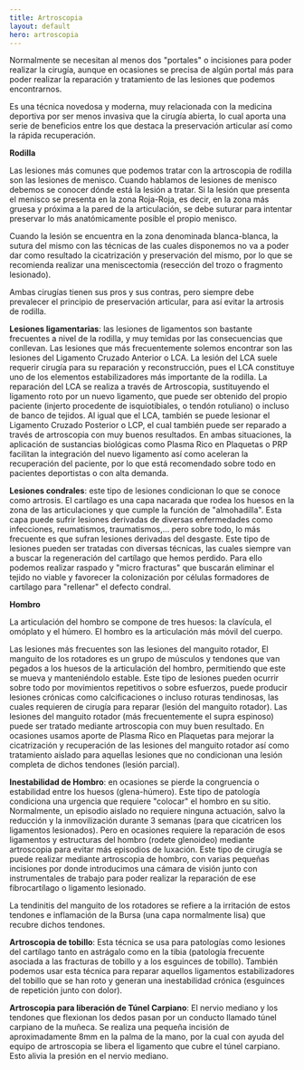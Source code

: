 ```yaml
---
title: Artroscopia
layout: default
hero: artroscopia
---
```


Normalmente se necesitan al menos dos "portales" o incisiones para poder realizar la cirugía, aunque en ocasiones se precisa de algún portal más para poder realizar la reparación y tratamiento de las lesiones que podemos encontrarnos.

​Es una técnica novedosa y moderna, muy relacionada con la medicina deportiva por ser menos invasiva que la cirugía abierta, lo cual aporta una serie de beneficios entre los que destaca la preservación articular así como la rápida recuperación.

**Rodilla**

Las lesiones más comunes que podemos tratar con la artroscopia de rodilla son las lesiones de menisco. Cuando hablamos de lesiones de menisco debemos se conocer dónde está la lesión a tratar. Si la lesión que presenta el menisco se presenta en la zona Roja-Roja, es decir, en la zona más gruesa y próxima a la pared de la articulación, se debe suturar para intentar preservar lo más anatómicamente posible el propio menisco.

Cuando la lesión se encuentra en la zona denominada blanca-blanca, la sutura del mismo con las técnicas de las cuales disponemos no va a poder dar como resultado la cicatrización y preservación del mismo, por lo que se recomienda realizar una meniscectomia (resección del trozo o fragmento lesionado).

Ambas cirugías tienen sus pros y sus contras, pero siempre debe prevalecer el principio de preservación articular, para así evitar la artrosis de rodilla.

**Lesiones ligamentarias**: las lesiones de ligamentos son bastante frecuentes a nivel de la rodilla, y muy temidas por las consecuencias que conllevan. Las lesiones que más frecuentemente solemos encontrar son las lesiones del Ligamento Cruzado Anterior o LCA.
La lesión del LCA suele requerir cirugía para su reparación y reconstrucción, pues el LCA constituye uno de los elementos estabilizadores más importante de la rodilla.
La reparación del LCA se realiza a través de Artroscopia, sustituyendo el ligamento roto por un nuevo ligamento, que puede ser obtenido del propio paciente (injerto procedente de isquiotibiales, o tendón rotuliano) o incluso de banco de tejidos.
Al igual que el LCA, también se puede lesionar el Ligamento Cruzado Posterior o LCP,  el cual también puede ser reparado a través de artroscopia con muy buenos resultados.
En ambas situaciones, la aplicación de sustancias biológicas como Plasma Rico en Plaquetas o PRP facilitan la integración del nuevo ligamento así como aceleran la recuperación del paciente, por lo que está recomendado sobre todo en pacientes deportistas o con alta demanda.

**Lesiones condrales**: este tipo de lesiones condicionan lo que se conoce como artrosis. El cartílago es una capa nacarada que rodea los huesos en la zona de las articulaciones y que cumple la función de "almohadilla". Esta capa puede sufrir lesiones derivadas de diversas enfermedades como infecciones, reumatismos, traumatismos,... pero sobre todo, lo más frecuente es que sufran lesiones derivadas del desgaste. Este tipo de lesiones pueden ser tratadas con diversas técnicas, las cuales siempre van a buscar la regeneración del cartílago que hemos perdido. Para ello podemos realizar raspado y "micro fracturas" que buscarán eliminar el tejido no viable y favorecer la colonización por células formadores de cartílago para "rellenar" el defecto condral.

**Hombro**

La articulación del hombro se compone de tres huesos: la clavícula, el omóplato y el húmero. El hombro es la articulación más móvil del cuerpo.

Las lesiones más frecuentes son las lesiones del manguito rotador, El manguito de los rotadores es un grupo de músculos y tendones que van pegados a los huesos de la articulación del hombro, permitiendo que este se mueva y manteniéndolo estable.
Este tipo de lesiones pueden ocurrir sobre todo por movimientos repetitivos o sobre esfuerzos, puede producir lesiones crónicas como calcificaciones o incluso roturas tendinosas, las cuales requieren de cirugía para reparar (lesión del manguito rotador). Las lesiones del manguito rotador (más frecuentemente el supra espinoso) puede ser tratado mediante artroscopia con muy buen resultado.
En ocasiones usamos aporte de Plasma Rico en Plaquetas para mejorar la cicatrización y recuperación de las lesiones del manguito rotador así como tratamiento aislado para aquellas lesiones que no condicionan una lesión completa de dichos tendones (lesión parcial).

**Inestabilidad de Hombro**: en ocasiones se pierde la congruencia o estabilidad entre los huesos (glena-húmero). Este tipo de patología condiciona una urgencia que requiere "colocar" el hombro en su sitio. Normalmente, un episodio aislado no requiere ninguna actuación, salvo la reducción y la inmovilización durante 3 semanas (para que cicatricen los ligamentos lesionados). Pero en ocasiones requiere la reparación de esos ligamentos y estructuras del hombro (rodete glenoideo) mediante artroscopia para evitar más episodios de luxación.
Este tipo de cirugía se puede realizar mediante artroscopia de hombro, con varias pequeñas incisiones por donde introducimos una cámara de visión junto con instrumentales de trabajo para poder realizar la reparación de ese fibrocartílago o ligamento lesionado.

La tendinitis del manguito de los rotadores se refiere a la irritación de estos tendones e inflamación de la Bursa (una capa normalmente lisa) que recubre dichos tendones.

**Artroscopia de tobillo**:
Esta técnica se usa para patologías como lesiones del cartílago tanto en astrágalo como en la tibia (patología frecuente asociada a las fracturas de tobillo y a los esguinces de tobillo).
También podemos usar esta técnica para reparar aquellos ligamentos estabilizadores del tobillo que se han roto y generan una inestabilidad crónica (esguinces de repetición junto con dolor).
​

**Artroscopia para liberación de Túnel Carpiano**:
El nervio mediano y los tendones que flexionan los dedos pasan por un conducto llamado túnel carpiano de la muñeca. Se realiza una pequeña incisión de aproximadamente 8mm en la palma de la mano, por la cual con ayuda del equipo de artroscopia  se libera el ligamento que cubre el túnel carpiano. Esto alivia la presión en el nervio mediano.
